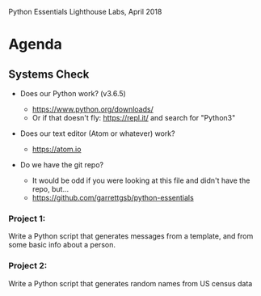 Python Essentials
Lighthouse Labs, April 2018

# Agenda

## Systems Check

* Does our Python work? (v3.6.5)
  - https://www.python.org/downloads/
  - Or if that doesn't fly: https://repl.it/ and search for "Python3"

* Does our text editor (Atom or whatever) work?
  - https://atom.io

* Do we have the git repo?
  - It would be odd if you were looking at this file and didn't have the repo, but...
  - https://github.com/garrettgsb/python-essentials

### Project 1:
  Write a Python script that generates messages from a template, and
  from some basic info about a person.

### Project 2:
  Write a Python script that generates random names from US census data
